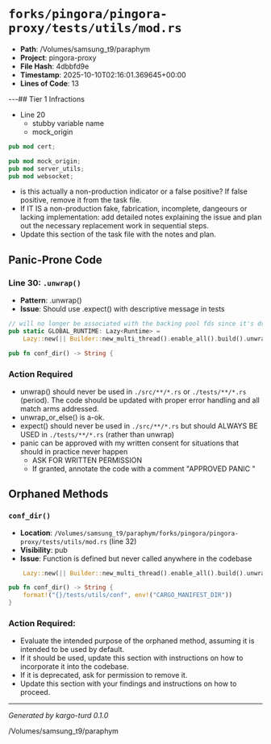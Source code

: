 # `forks/pingora/pingora-proxy/tests/utils/mod.rs`

- **Path**: /Volumes/samsung_t9/paraphym
- **Project**: pingora-proxy
- **File Hash**: 4dbbfd9e  
- **Timestamp**: 2025-10-10T02:16:01.369645+00:00  
- **Lines of Code**: 13

---## Tier 1 Infractions 


- Line 20
  - stubby variable name
  - mock_origin

```rust
pub mod cert;

pub mod mock_origin;
pub mod server_utils;
pub mod websocket;
```

- is this actually a non-production indicator or a false positive? If false positive, remove it from the task file.
- If IT IS a non-production fake, fabrication, incomplete, dangeours or lacking implementation: add detailed notes explaining the issue and plan out the necessary replacement work in sequential steps. 
- Update this section of the task file with the notes and plan.

## Panic-Prone Code


### Line 30: `.unwrap()`

- **Pattern**: .unwrap()
- **Issue**: Should use .expect() with descriptive message in tests

```rust
// will no longer be associated with the backing pool fds since it's dropped per test
pub static GLOBAL_RUNTIME: Lazy<Runtime> =
    Lazy::new(|| Builder::new_multi_thread().enable_all().build().unwrap());

pub fn conf_dir() -> String {
```

### Action Required

- unwrap() should never be used in `./src/**/*.rs` or `./tests/**/*.rs` (period). The code should be updated with proper error handling and all match arms addressed.
- unwrap_or_else() is a-ok. 
- expect() should never be used in `./src/**/*.rs` but should ALWAYS BE USED in `./tests/**/*.rs` (rather than unwrap)
- panic can be approved with my written consent for situations that should in practice never happen  
  - ASK FOR WRITTEN PERMISSION
  - If granted, annotate the code with a comment "APPROVED PANIC "

## Orphaned Methods


### `conf_dir()`

- **Location**: `/Volumes/samsung_t9/paraphym/forks/pingora/pingora-proxy/tests/utils/mod.rs` (line 32)
- **Visibility**: pub
- **Issue**: Function is defined but never called anywhere in the codebase

```rust
    Lazy::new(|| Builder::new_multi_thread().enable_all().build().unwrap());

pub fn conf_dir() -> String {
    format!("{}/tests/utils/conf", env!("CARGO_MANIFEST_DIR"))
}
```

### Action Required:

- Evaluate the intended purpose of the orphaned method, assuming it is intended to be used by default.
- If it should be used, update this section with instructions on how to incorporate it into the codebase.
- If it is deprecated, ask for permission to remove it.
- Update this section with your findings and instructions on how to proceed.

---

*Generated by kargo-turd 0.1.0*

/Volumes/samsung_t9/paraphym